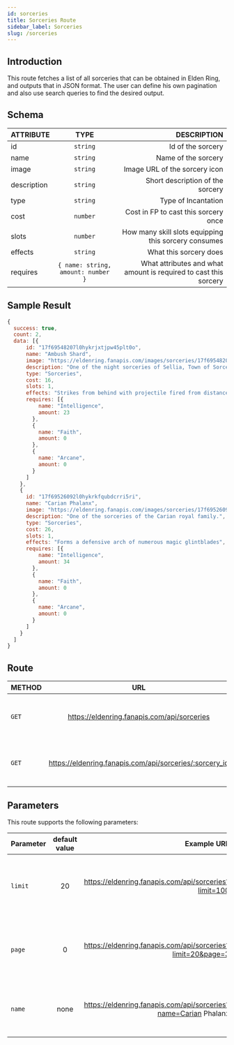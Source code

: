 ```yaml
---
id: sorceries
title: Sorceries Route
sidebar_label: Sorceries
slug: /sorceries
---
```


## Introduction

This route fetches a list of all sorceries that can be obtained in Elden Ring, and outputs that in JSON format. The user can define his own pagination and also use search queries to find the desired output.

## Schema

| ATTRIBUTE        |      TYPE      |   DESCRIPTION |
| ------------- | :-----------: | -----: |
| id         | `string` | Id of the sorcery |
| name         | `string` | Name of the sorcery |
| image         | `string` | Image URL of the sorcery icon |
| description         | `string` | Short description of the sorcery |
| type         | `string` | Type of Incantation |
| cost         | `number` | Cost in FP to cast this sorcery once |
| slots         | `number` | How many skill slots equipping this sorcery consumes |
| effects         | `string` | What this sorcery does |
| requires         | `{ name: string, amount: number }` | What attributes and what amount is required to cast this sorcery |

## Sample Result

```javascript
{
  success: true,
  count: 2,
  data: [{
      id: "17f69548207l0hykrjxtjpw45plt0o",
      name: "Ambush Shard",
      image: "https://eldenring.fanapis.com/images/sorceries/17f69548207l0hykrjxtjpw45plt0o.png",
      description: "One of the night sorceries of Sellia, Town of Sorcery. Launches a projectile from a distance removed from the caster, so as to strike the enemy from behind. This sorcery can be cast repeatedly. The Sellian sorcerers were assassins, and it is said that they often hunted their fellows.",
      type: "Sorceries",
      cost: 16,
      slots: 1,
      effects: "Strikes from behind with projectile fired from distance",
      requires: [{
          name: "Intelligence",
          amount: 23
        },
        {
          name: "Faith",
          amount: 0
        },
        {
          name: "Arcane",
          amount: 0
        }
      ]
    },
    {
      id: "17f69526092l0hykrkfqubdcrri5ri",
      name: "Carian Phalanx",
      image: "https://eldenring.fanapis.com/images/sorceries/17f69526092l0hykrkfqubdcrri5ri.png",
      description: "One of the sorceries of the Carian royal family.",
      type: "Sorceries",
      cost: 26,
      slots: 1,
      effects: "Forms a defensive arch of numerous magic glintblades",
      requires: [{
          name: "Intelligence",
          amount: 34
        },
        {
          name: "Faith",
          amount: 0
        },
        {
          name: "Arcane",
          amount: 0
        }
      ]
    }
  ]
}
```


## Route

| METHOD        |      URL      |   DESCRIPTION |
| ------------- | :-----------: | -----: |
| `GET`         | https://eldenring.fanapis.com/api/sorceries | This route retrieves a list of all the sorceries of **Elden Ring**. |
| `GET`         | https://eldenring.fanapis.com/api/sorceries/:sorcery_id | This route retrieves one **Elden Ring** sorcery using its ID. |

## Parameters

This route supports the following parameters:

| Parameter        |      default value      | Example URL |  DESCRIPTION |
| ------------- | :-----------: | -----: |  -----: |
| `limit`        | 20 | https://eldenring.fanapis.com/api/sorceries?limit=100 | This parameter is used to set the maximum amount of items in the response |
| `page`         | 0 | https://eldenring.fanapis.com/api/sorceries?limit=20&page=3 | This parameter is used no navigate between pages of results |
| `name`         | none | https://eldenring.fanapis.com/api/sorceries?name=Carian Phalanx  | This parameter is used to search for fields by their names |
